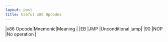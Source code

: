 ```yaml
---
layout: post
title: Useful x86 Opcodes
---
```


|x86 Opcode|Mnemonic|Meaning           |
|EB        |JMP     |Unconditional jump|
|90        |NOP     |No operation      |
